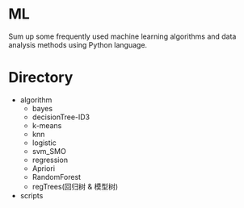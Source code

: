 # ML
Sum up some frequently used machine learning algorithms and data analysis methods using Python language.

# Directory
- algorithm
  - bayes
  - decisionTree-ID3
  - k-means
  - knn
  - logistic
  - svm_SMO
  - regression
  - Apriori
  - RandomForest
  - regTrees(回归树 & 模型树)
- scripts
